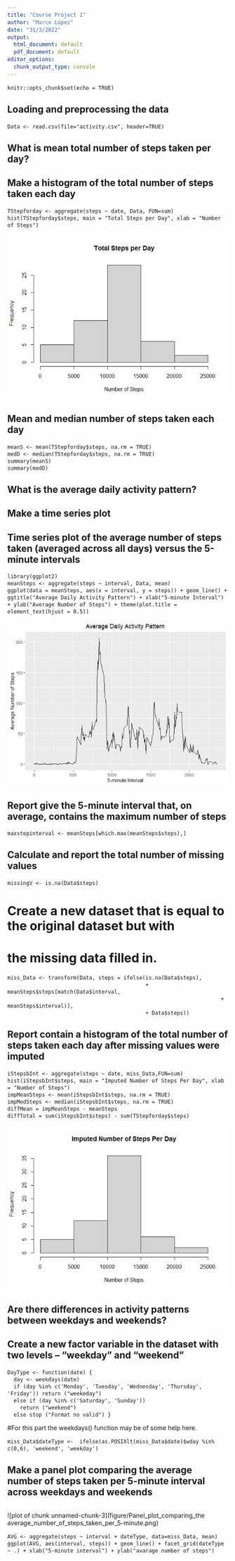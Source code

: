```yaml
---
title: "Course Project 1"
author: "Marco Lopez"
date: "31/3/2022"
output:
  html_document: default
  pdf_document: default
editor_options: 
  chunk_output_type: console
---
```


```{r setup, include=FALSE}
knitr::opts_chunk$set(echo = TRUE)
```
## Loading and preprocessing the data
```{r}
Data <- read.csv(file="activity.csv", header=TRUE)
```
## What is mean total number of steps taken per day?
## Make a histogram of the total number of steps taken each day
```{r TStepforday$steps, echo=FALSE}
TStepforday <- aggregate(steps ~ date, Data, FUN=sum)
hist(TStepforday$steps, main = "Total Steps per Day", xlab = "Number of Steps")
```
![plot of chunk unnamed-chunk-3](figure/Histogram_of_the_total_number_of_steps_taken_each_day_1.png) 



##  Mean and median number of steps taken each day 


```{r}
meanS <- mean(TStepforday$steps, na.rm = TRUE)
medD <- median(TStepforday$steps, na.rm = TRUE)
summary(meanS)
summary(medD)
```
## What is the average daily activity pattern?
## Make a time series plot
## Time series plot of the average number of steps taken (averaged across all days) versus the 5-minute intervals

```{r}
library(ggplot2)
meanSteps <- aggregate(steps ~ interval, Data, mean)
ggplot(data = meanSteps, aes(x = interval, y = steps)) + geom_line() + ggtitle("Average Daily Activity Pattern") + xlab("5-minute Interval") + ylab("Average Number of Steps") + theme(plot.title = element_text(hjust = 0.5))
```
![plot of chunk unnamed-chunk-3](figure/Time_series_plot_of_the_average_number_of_steps_taken.png)

## Report give the 5-minute interval that, on average, contains the maximum number of steps
```{r}
maxstepinterval <- meanSteps[which.max(meanSteps$steps),]
```
## Calculate and report the total number of missing values
```{r}
missingV <- is.na(Data$steps)
```
# Create a new dataset that is equal to the original dataset but with 
# the missing data filled in.
```{r}
miss_Data <- transform(Data, steps = ifelse(is.na(Data$steps),
                                            + meanSteps$steps[match(Data$interval,
                                                                    + meanSteps$interval)],
                                            + Data$steps))
```
## Report contain a histogram of the total number of steps taken each day after missing values were imputed

```{r}
iStepsbInt <- aggregate(steps ~ date, miss_Data,FUN=sum)
hist(iStepsbInt$steps, main = "Imputed Number of Steps Per Day", xlab = "Number of Steps")
impMeanSteps <- mean(iStepsbInt$steps, na.rm = TRUE)
impMedSteps <- median(iStepsbInt$steps, na.rm = TRUE)
diffMean = impMeanSteps - meanSteps
diffTotal = sum(iStepsbInt$steps) - sum(TStepforday$steps)
```
![plot of chunk unnamed-chunk-3](figure/Histogram_of_the_total_number_of_steps_taken_each_day_after_missing_values.png)

## Are there differences in activity patterns between weekdays and weekends?
## Create a new factor variable in the dataset with two levels – “weekday” and “weekend”
```{r}
DayType <- function(date) {
  day <- weekdays(date) 
  if (day %in% c('Monday', 'Tuesday', 'Wednesday', 'Thursday', 'Friday')) return ("weekeday")
  else if (day %in% c('Saturday', 'Sunday'))
    return ("weekend")
  else stop ("Format no valid") }
```
#For this part the weekdays() function may be of some help here.
```{r}
miss_Data$dateType <-  ifelse(as.POSIXlt(miss_Data$date)$wday %in% c(0,6), 'weekend', 'weekday')
```
## Make a panel plot comparing the average number of steps taken per 5-minute interval across weekdays and weekends
```{r}
```
![plot of chunk unnamed-chunk-3](figure/Panel_plot_comparing_the average_number_of_steps_taken_per_5-minute.png)

```{r}
AVG <- aggregate(steps ~ interval + dateType, data=miss_Data, mean)
ggplot(AVG, aes(interval, steps)) + geom_line() + facet_grid(dateType ~ .) + xlab("5-minute interval") + ylab("avarage number of steps")
```
